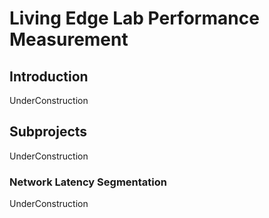 

# Living Edge Lab Performance Measurement

## Introduction

UnderConstruction

## Subprojects

UnderConstruction

### Network Latency Segmentation

UnderConstruction



